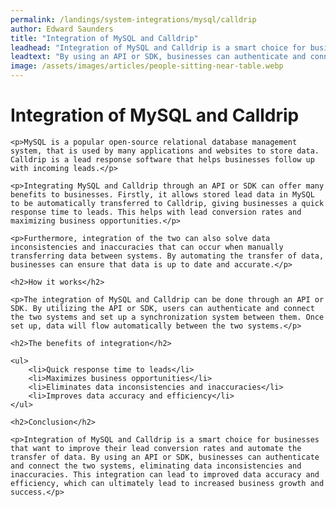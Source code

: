 ```yaml
---
permalink: /landings/system-integrations/mysql/calldrip
author: Edward Saunders
title: "Integration of MySQL and Calldrip"
leadhead: "Integration of MySQL and Calldrip is a smart choice for businesses that want to improve their lead conversion rates and automate the transfer of data"
leadtext: "By using an API or SDK, businesses can authenticate and connect the two systems, eliminating data inconsistencies and inaccuracies. This integration can lead to improved data accuracy and efficiency, which can ultimately lead to increased business growth and success."
image: /assets/images/articles/people-sitting-near-table.webp
---
```

<div class="arttext">
	<h1>Integration of MySQL and Calldrip</h1>

	<p>MySQL is a popular open-source relational database management system, that is used by many applications and websites to store data. Calldrip is a lead response software that helps businesses follow up with incoming leads.</p>

	<p>Integrating MySQL and Calldrip through an API or SDK can offer many benefits to businesses. Firstly, it allows stored lead data in MySQL to be automatically transferred to Calldrip, giving businesses a quick response time to leads. This helps with lead conversion rates and maximizing business opportunities.</p>

	<p>Furthermore, integration of the two can also solve data inconsistencies and inaccuracies that can occur when manually transferring data between systems. By automating the transfer of data, businesses can ensure that data is up to date and accurate.</p>

	<h2>How it works</h2>

	<p>The integration of MySQL and Calldrip can be done through an API or SDK. By utilizing the API or SDK, users can authenticate and connect the two systems and set up a synchronization system between them. Once set up, data will flow automatically between the two systems.</p>

	<h2>The benefits of integration</h2>

	<ul>
		<li>Quick response time to leads</li>
		<li>Maximizes business opportunities</li>
		<li>Eliminates data inconsistencies and inaccuracies</li>
		<li>Improves data accuracy and efficiency</li>
	</ul>

	<h2>Conclusion</h2>

	<p>Integration of MySQL and Calldrip is a smart choice for businesses that want to improve their lead conversion rates and automate the transfer of data. By using an API or SDK, businesses can authenticate and connect the two systems, eliminating data inconsistencies and inaccuracies. This integration can lead to improved data accuracy and efficiency, which can ultimately lead to increased business growth and success.</p>

</div>